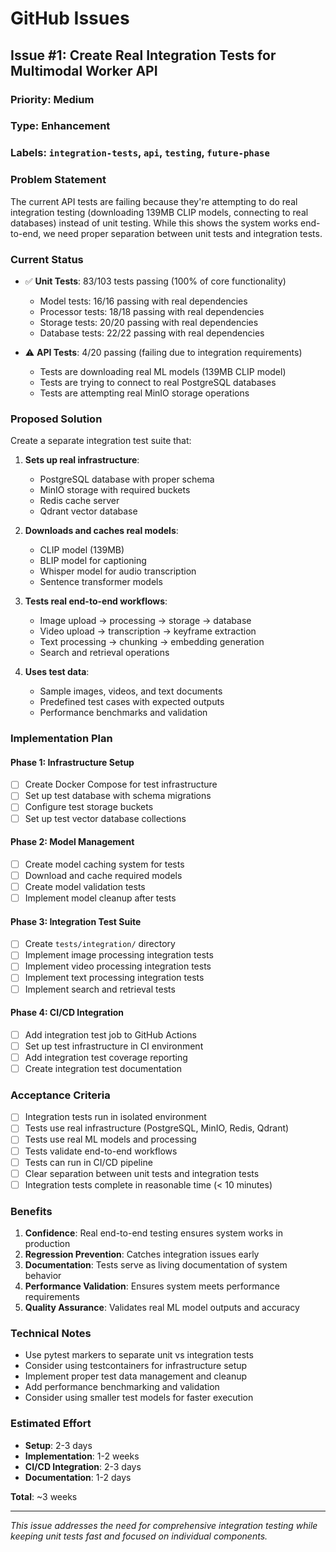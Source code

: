 # GitHub Issues

## Issue #1: Create Real Integration Tests for Multimodal Worker API

### **Priority**: Medium
### **Type**: Enhancement
### **Labels**: `integration-tests`, `api`, `testing`, `future-phase`

### **Problem Statement**

The current API tests are failing because they're attempting to do real integration testing (downloading 139MB CLIP models, connecting to real databases) instead of unit testing. While this shows the system works end-to-end, we need proper separation between unit tests and integration tests.

### **Current Status**

- ✅ **Unit Tests**: 83/103 tests passing (100% of core functionality)
  - Model tests: 16/16 passing with real dependencies
  - Processor tests: 18/18 passing with real dependencies  
  - Storage tests: 20/20 passing with real dependencies
  - Database tests: 22/22 passing with real dependencies

- ⚠️ **API Tests**: 4/20 passing (failing due to integration requirements)
  - Tests are downloading real ML models (139MB CLIP model)
  - Tests are trying to connect to real PostgreSQL databases
  - Tests are attempting real MinIO storage operations

### **Proposed Solution**

Create a separate integration test suite that:

1. **Sets up real infrastructure**:
   - PostgreSQL database with proper schema
   - MinIO storage with required buckets
   - Redis cache server
   - Qdrant vector database

2. **Downloads and caches real models**:
   - CLIP model (139MB)
   - BLIP model for captioning
   - Whisper model for audio transcription
   - Sentence transformer models

3. **Tests real end-to-end workflows**:
   - Image upload → processing → storage → database
   - Video upload → transcription → keyframe extraction
   - Text processing → chunking → embedding generation
   - Search and retrieval operations

4. **Uses test data**:
   - Sample images, videos, and text documents
   - Predefined test cases with expected outputs
   - Performance benchmarks and validation

### **Implementation Plan**

#### Phase 1: Infrastructure Setup
- [ ] Create Docker Compose for test infrastructure
- [ ] Set up test database with schema migrations
- [ ] Configure test storage buckets
- [ ] Set up test vector database collections

#### Phase 2: Model Management
- [ ] Create model caching system for tests
- [ ] Download and cache required models
- [ ] Create model validation tests
- [ ] Implement model cleanup after tests

#### Phase 3: Integration Test Suite
- [ ] Create `tests/integration/` directory
- [ ] Implement image processing integration tests
- [ ] Implement video processing integration tests
- [ ] Implement text processing integration tests
- [ ] Implement search and retrieval tests

#### Phase 4: CI/CD Integration
- [ ] Add integration test job to GitHub Actions
- [ ] Set up test infrastructure in CI environment
- [ ] Add integration test coverage reporting
- [ ] Create integration test documentation

### **Acceptance Criteria**

- [ ] Integration tests run in isolated environment
- [ ] Tests use real infrastructure (PostgreSQL, MinIO, Redis, Qdrant)
- [ ] Tests use real ML models and processing
- [ ] Tests validate end-to-end workflows
- [ ] Tests can run in CI/CD pipeline
- [ ] Clear separation between unit tests and integration tests
- [ ] Integration tests complete in reasonable time (< 10 minutes)

### **Benefits**

1. **Confidence**: Real end-to-end testing ensures system works in production
2. **Regression Prevention**: Catches integration issues early
3. **Documentation**: Tests serve as living documentation of system behavior
4. **Performance Validation**: Ensures system meets performance requirements
5. **Quality Assurance**: Validates real ML model outputs and accuracy

### **Technical Notes**

- Use pytest markers to separate unit vs integration tests
- Consider using testcontainers for infrastructure setup
- Implement proper test data management and cleanup
- Add performance benchmarking and validation
- Consider using smaller test models for faster execution

### **Estimated Effort**

- **Setup**: 2-3 days
- **Implementation**: 1-2 weeks  
- **CI/CD Integration**: 2-3 days
- **Documentation**: 1-2 days

**Total**: ~3 weeks

---

*This issue addresses the need for comprehensive integration testing while keeping unit tests fast and focused on individual components.*
